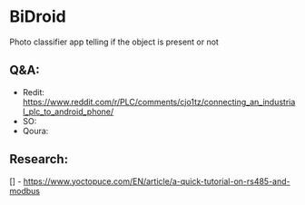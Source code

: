 # BiDroid
Photo classifier app telling if the object is present or not


## Q&A:
- Redit: https://www.reddit.com/r/PLC/comments/cjo1tz/connecting_an_industrial_plc_to_android_phone/
- SO:
- Qoura: 

## Research:
[] - https://www.yoctopuce.com/EN/article/a-quick-tutorial-on-rs485-and-modbus
